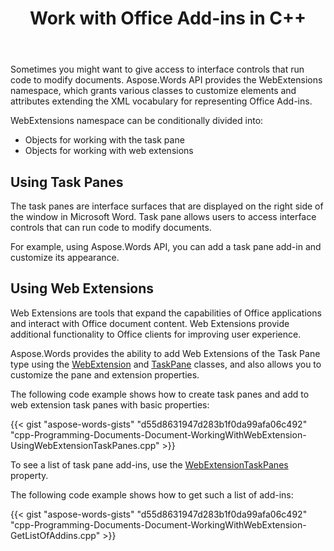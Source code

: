 ﻿---
title: Work with Office Add-ins in C++
second_title: Aspose.Words for C++
articleTitle: Work with Office Add-ins
linktitle: Work with Office Add-ins
description: "Aspose.Words for C++ provides various classes for working with Office Add-ins. You can add Task Pane via web extension and customize the pane and extension properties."
type: docs
weight: 120
url: /cpp/work-with-office-add-ins/
aliases: [/cpp/working-with-web-extensions/]
---

Sometimes you might want to give access to interface controls that run code to modify documents. Aspose.Words API provides the WebExtensions namespace, which grants various classes to customize elements and attributes extending the XML vocabulary for representing Office Add-ins.

WebExtensions namespace can be conditionally divided into:

* Objects for working with the task pane
* Objects for working with web extensions

## Using Task Panes

The task panes are interface surfaces that are displayed on the right side of the window in Microsoft Word. Task pane allows users to access interface controls that can run code to modify documents.

For example, using Aspose.Words API, you can add a task pane add-in and customize its appearance.

## Using Web Extensions

Web Extensions are tools that expand the capabilities of Office applications and interact with Office document content. Web Extensions provide additional functionality to Office clients for improving user experience.

Aspose.Words provides the ability to add Web Extensions of the Task Pane type using the [WebExtension](https://reference.aspose.com/words/cpp/aspose.words.webextensions/webextension/) and [TaskPane](https://reference.aspose.com/words/cpp/aspose.words.webextensions/taskpane/) classes, and also allows you to customize the pane and extension properties.

The following code example shows how to create task panes and add to web extension task panes with basic properties: 

{{< gist "aspose-words-gists" "d55d8631947d283b1f0da99afa06c492" "cpp-Programming-Documents-Document-WorkingWithWebExtension-UsingWebExtensionTaskPanes.cpp" >}}

To see a list of task pane add-ins, use the [WebExtensionTaskPanes](https://reference.aspose.com/words/cpp/aspose.words/document/get_webextensiontaskpanes/) property.

The following code example shows how to get such a list of add-ins:

{{< gist "aspose-words-gists" "d55d8631947d283b1f0da99afa06c492" "cpp-Programming-Documents-Document-WorkingWithWebExtension-GetListOfAddins.cpp" >}}
